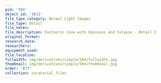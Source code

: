 ```yaml
---
pid: '504'
object_id: '3813'
file_type_category: Normal Light Images
file_type: Detail
file_notes:
file_description: Fantastic Cave with Odysseus and Calypso - Detail 2
original_format:
research_date:
researchers:
equipment_used:
file_location:
fullwidth: img/derivatives/simple/504/fullwidth.jpg
thumbnail: img/derivatives/simple/504/thumbnail.jpg
order: '077'
collection: curatorial_files
---
```

